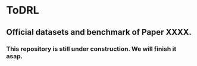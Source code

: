 # ToDRL
## Official datasets and benchmark of Paper XXXX.

### This repository is still under construction. We will finish it asap.
